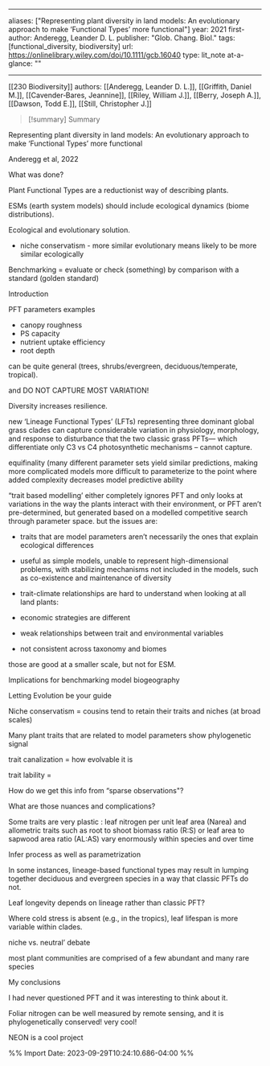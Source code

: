   
---
aliases: ["Representing plant diversity in land models: An evolutionary approach to make ‘Functional Types’ more functional"] 
year: 2021 
first-author: Anderegg, Leander D. L.
publisher: "Glob. Chang. Biol." 
tags:   [functional_diversity, biodiversity]
url: https://onlinelibrary.wiley.com/doi/10.1111/gcb.16040 
type: lit_note
at-a-glance: ""

--- 
[[230 Biodiversity]]
authors: [[Anderegg, Leander D. L.]], [[Griffith, Daniel M.]], [[Cavender‐Bares, Jeannine]], [[Riley, William J.]], [[Berry, Joseph A.]], [[Dawson, Todd E.]], [[Still, Christopher J.]]

>[!summary] Summary
> 


Representing plant diversity in land models: An evolutionary approach to make ‘Functional Types’ more functional

Anderegg et al, 2022

What was done?

Plant Functional Types are a reductionist way of describing plants.

ESMs (earth system models) should include ecological dynamics (biome distributions).

Ecological and evolutionary solution.

- niche conservatism - more similar evolutionary means likely to be more similar ecologically

Benchmarking = evaluate or check (something) by comparison with a standard (golden standard)

Introduction

PFT parameters examples

- canopy roughness
- PS capacity
- nutrient uptake efficiency
- root depth

can be quite general (trees, shrubs/evergreen, deciduous/temperate, tropical).

and DO NOT CAPTURE MOST VARIATION!

Diversity increases resilience.

new ‘Lineage Functional Types’ (LFTs) representing three dominant global grass clades can capture considerable variation in physiology, morphology, and response to disturbance that the two classic grass PFTs— which differentiate only C3 vs C4 photosynthetic mechanisms – cannot capture.

equifinality (many different parameter sets yield similar predictions, making more complicated models more difficult to parameterize to the point where added complexity decreases model predictive ability

“trait based modelling’ either completely ignores PFT and only looks at variations in the way the plants interact with their environment, or PFT aren’t pre-determined, but generated based on a modelled competitive search through parameter space. but the issues are:

- traits that are model parameters aren’t necessarily the ones that explain ecological differences
- useful as simple models, unable to represent high-dimensional problems, with stabilizing mechanisms not included in the models, such as co-existence and maintenance of diversity
- trait-climate relationships are hard to understand when looking at all land plants:

- economic strategies are different
- weak relationships between trait and environmental variables
- not consistent across taxonomy and biomes

those are good at a smaller scale, but not for ESM.

Implications for benchmarking model biogeography

Letting Evolution be your guide

Niche conservatism = cousins tend to retain their traits and niches (at broad scales)

Many plant traits that are related to model parameters show phylogenetic signal

trait canalization = how evolvable it is

trait lability =

How do we get this info from “sparse observations"?

What are those nuances and complications?

Some traits are very plastic : leaf nitrogen per unit leaf area (Narea) and allometric traits such as root to shoot biomass ratio (R:S) or leaf area to sapwood area ratio (AL:AS) vary enormously within species and over time

Infer process as well as parametrization

In some instances, lineage-based functional types may result in lumping together deciduous and evergreen species in a way that classic PFTs do not.

Leaf longevity depends on lineage rather than classic PFT?

Where cold stress is absent (e.g., in the tropics), leaf lifespan is more variable within clades.

niche vs. neutral’ debate

most plant communities are comprised of a few abundant and many rare species

My conclusions

I had never questioned PFT and it was interesting to think about it.

Foliar nitrogen can be well measured by remote sensing, and it is phylogenetically conserved! very cool!

NEON is a cool project

%% Import Date: 2023-09-29T10:24:10.686-04:00 %%
